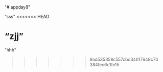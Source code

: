 "# appday8" 

“sss”
<<<<<<< HEAD

“zjj”
=======
"hhh"
>>>>>>> 9ad535358c557cbc34017649c70384fec6c1fe15

